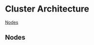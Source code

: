 # Cluster Architecture

[Nodes](https://kubernetes.io/docs/concepts/architecture/nodes/)

## Nodes


